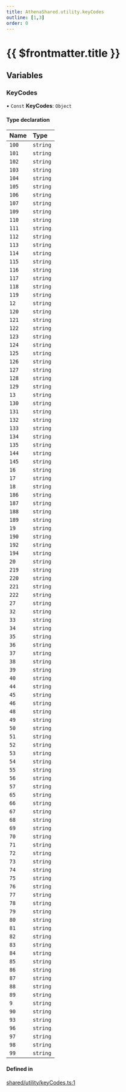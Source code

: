 ```yaml
---
title: AthenaShared.utility.keyCodes
outline: [1,3]
order: 0
---
```


# {{ $frontmatter.title }}


## Variables

### KeyCodes

• `Const` **KeyCodes**: `Object`

#### Type declaration

| Name | Type |
| :------ | :------ |
| `100` | `string` |
| `101` | `string` |
| `102` | `string` |
| `103` | `string` |
| `104` | `string` |
| `105` | `string` |
| `106` | `string` |
| `107` | `string` |
| `109` | `string` |
| `110` | `string` |
| `111` | `string` |
| `112` | `string` |
| `113` | `string` |
| `114` | `string` |
| `115` | `string` |
| `116` | `string` |
| `117` | `string` |
| `118` | `string` |
| `119` | `string` |
| `12` | `string` |
| `120` | `string` |
| `121` | `string` |
| `122` | `string` |
| `123` | `string` |
| `124` | `string` |
| `125` | `string` |
| `126` | `string` |
| `127` | `string` |
| `128` | `string` |
| `129` | `string` |
| `13` | `string` |
| `130` | `string` |
| `131` | `string` |
| `132` | `string` |
| `133` | `string` |
| `134` | `string` |
| `135` | `string` |
| `144` | `string` |
| `145` | `string` |
| `16` | `string` |
| `17` | `string` |
| `18` | `string` |
| `186` | `string` |
| `187` | `string` |
| `188` | `string` |
| `189` | `string` |
| `19` | `string` |
| `190` | `string` |
| `192` | `string` |
| `194` | `string` |
| `20` | `string` |
| `219` | `string` |
| `220` | `string` |
| `221` | `string` |
| `222` | `string` |
| `27` | `string` |
| `32` | `string` |
| `33` | `string` |
| `34` | `string` |
| `35` | `string` |
| `36` | `string` |
| `37` | `string` |
| `38` | `string` |
| `39` | `string` |
| `40` | `string` |
| `44` | `string` |
| `45` | `string` |
| `46` | `string` |
| `48` | `string` |
| `49` | `string` |
| `50` | `string` |
| `51` | `string` |
| `52` | `string` |
| `53` | `string` |
| `54` | `string` |
| `55` | `string` |
| `56` | `string` |
| `57` | `string` |
| `65` | `string` |
| `66` | `string` |
| `67` | `string` |
| `68` | `string` |
| `69` | `string` |
| `70` | `string` |
| `71` | `string` |
| `72` | `string` |
| `73` | `string` |
| `74` | `string` |
| `75` | `string` |
| `76` | `string` |
| `77` | `string` |
| `78` | `string` |
| `79` | `string` |
| `80` | `string` |
| `81` | `string` |
| `82` | `string` |
| `83` | `string` |
| `84` | `string` |
| `85` | `string` |
| `86` | `string` |
| `87` | `string` |
| `88` | `string` |
| `89` | `string` |
| `9` | `string` |
| `90` | `string` |
| `93` | `string` |
| `96` | `string` |
| `97` | `string` |
| `98` | `string` |
| `99` | `string` |

#### Defined in

[shared/utility/keyCodes.ts:1](https://github.com/Stuyk/altv-athena/blob/6375486/src/core/shared/utility/keyCodes.ts#L1)
